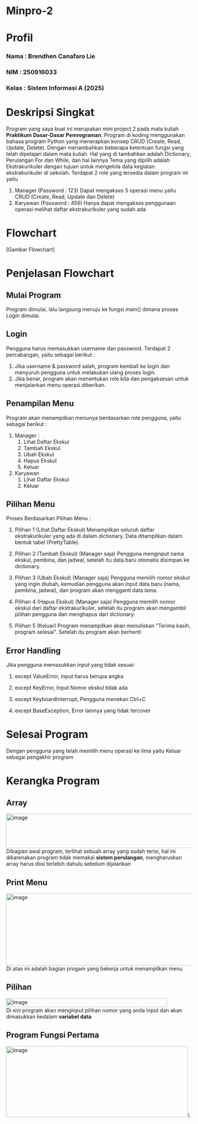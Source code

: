 # Minpro-2
# Profil
### Nama  : Brendhen Canafaro Lie
### NIM   : 250916033
### Kelas : Sistem Informasi A (2025)

# Deskripsi Singkat
Program yang saya buat ini merupakan mini project 2 pada mata kuliah **Praktikum Dasar-Dasar Pemrograman**. Program di koding menggunakan bahasa program Python yang menerapkan konsep CRUD (Create, Read, Update, Delete). Dengan menambahkan beberapa ketentuan fungsi yang telah dipelajari dalam mata kuliah. Hal yang di tambahkan adalah Dictionary, Perulangan For dan While, dan hal lainnya
Tema yang dipilih adalah Ekstrakurikuler dengan tujuan untuk mengelola data kegiatan ekstrakurikuler di sekolah.
Terdapat 2 role yang tersedia dalam program ini yaitu
1) Manager (Password : 123)
  Dapat mengakses 5 operasi menu yaitu CRUD (Create, Read, Update dan Delete)
3) Karyawan (Password : 456)
   Hanya dapat mengakses penggunaan operasi melihat daftar ekstrakurikuler yang sudah ada

# Flowchart
[Gambar Flowchart]

# Penjelasan Flowchart
## Mulai Program
Program dimulai, lalu langsung menuju ke fungsi main() dimana proses Login dimulai.

## Login
Pengguna harus memasukkan username dan password. Terdapat 2 percabangan, yaitu sebagai berikut :
1) Jika username & password salah, program kembali ke login dan menyuruh pengguna untuk melakukan ulang proses login.
3) Jika benar, program akan menentukan role kita dan pengaksesan untuk menjalankan menu operasi diberikan.

## Penampilan Menu
Program akan menampilkan menunya berdasarkan role pengguna, yaitu sebagai berikut :
1) Manager :
   1. Lihat Daftar Ekskul
   2. Tambah Ekskul
   3. Ubah Ekskul
   4. Hapus Ekskul
   5. Keluar
2) Karyawan
   1. Lihat Daftar Ekskul
   2. Keluar

## Pilihan Menu
Proses Berdasarkan Pilihan Menu :

1) Pilihan 1 (Lihat Daftar Ekskul)
Menampilkan seluruh daftar ekstrakurikuler yang ada di dalam dictionary. Data ditampilkan dalam bentuk tabel (PrettyTable).

2) Pilihan 2 (Tambah Ekskul) (Manager saja)
Pengguna menginput nama ekskul, pembina, dan jadwal, setelah itu data baru otomatis disimpan ke dictionary.

3) Pilihan 3 (Ubah Ekskul) (Manager saja)
Pengguna memilih nomor ekskul yang ingin diubah, kemudian pengguna akan input data baru (nama, pembina, jadwal), dan program akan mengganti data lama.

4) Pilihan 4 (Hapus Ekskul) (Manager saja)
Pengguna memilih nomor ekskul dari daftar ekstrakurikuler, setelah itu program akan mengambil pilihan pengguna dan menghapus dari dictionary.

5) Pilihan 5 (Keluar)
Program menampilkan akan menuliskan "Terima kasih, program selesai". Setelah itu program akan berhenti

## Error Handling
Jika pengguna memasukkan input yang tidak sesuai:
1) except ValueError, Input harus berupa angka

2) except KeyError, Input Nomor ekskul tidak ada

2) except KeyboardInterrupt, Pengguna menekan Ctrl+C

3) except BaseException, Error lainnya yang tidak tercover

# Selesai Program
Dengan pengguna yang telah memilih menu operasi ke lima yaitu Keluar sebagai pengakhir program


# Kerangka Program
## Array
<img width="541" height="93" alt="image" src="https://github.com/user-attachments/assets/528d1122-2d27-423b-ab2b-37816470ebab" />\
Dibagian awal program, terlihat sebuah array yang sudah terisi, hal ini dikarenakan program tidak memakai **sistem perulangan**, mengharuskan array harus diisi terlebih dahulu sebelum dijalankan

## Print Menu
<img width="536" height="195" alt="image" src="https://github.com/user-attachments/assets/f13a140f-c4fc-4865-9620-337b32659fdd" />\
Di atas ini adalah bagian progam yang bekerja untuk menampilkan menu

## Pilihan 
<img width="437" height="24" alt="image" src="https://github.com/user-attachments/assets/42109bc6-3d61-4daf-a6b7-f32bb237048b" />\
Di sini program akan menginput pilihan nomor yang anda input dan akan dimasukkan kedalam **variabel data**

## Program Fungsi Pertama
<img width="493" height="192" alt="image" src="https://github.com/user-attachments/assets/17cec980-d88e-4faf-8eda-9efa4b0af3c3" />\
